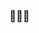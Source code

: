 ### 👨🏻‍💻

<!--
**tommyEzreal/tommyEzreal** is a ✨ _special_ ✨ repository because its `README.md` (this file) appears on your GitHub profile.

Here are some ideas to get you started:

👋 Hi, I’m @tommyEzreal / @SEO KWANG WOOK
👀 I’m interested in ... ML / NLP / Statistics
🌱 I’m currently learning ... NLP modeling / python programming /
👨🏻‍💻 I want to be a ... NLP engineer/researcher
📫 How to reach me ... tommypro2130@naver.com
📚 Also have a blog ... https://nothinsgonnachangemyworld.tistory.com/
